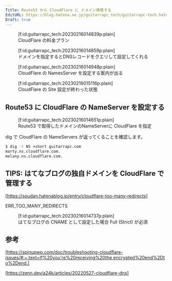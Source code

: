 ```yaml
---
Title: Route53 から CloudFlare に ドメイン移管する
EditURL: https://blog.hatena.ne.jp/guitarrapc_tech/guitarrapc-tech.hatenablog.com/atom/entry/4207112889963559645
Draft: true
---
```


<figure class="figure-image figure-image-fotolife" title="CloudFlare の料金プラン">[f:id:guitarrapc_tech:20230216014839p:plain]<figcaption>CloudFlare の料金プラン</figcaption></figure>

<figure class="figure-image figure-image-fotolife" title="ドメインを指定するとDNSレコードをクエリして設定してくれる">[f:id:guitarrapc_tech:20230216014859p:plain]<figcaption>ドメインを指定するとDNSレコードをクエリして設定してくれる</figcaption></figure>

<figure class="figure-image figure-image-fotolife" title="CloudFlare の NamesServer を設定する案内が出る">[f:id:guitarrapc_tech:20230216014948p:plain]<figcaption>CloudFlare の NamesServer を設定する案内が出る</figcaption></figure>

<figure class="figure-image figure-image-fotolife" title="CloudFlare の Site 設定が終わった状態">[f:id:guitarrapc_tech:20230216015116p:plain]<figcaption>CloudFlare の Site 設定が終わった状態</figcaption></figure>

## Route53 に CloudFlare の NameServer を設定する

<figure class="figure-image figure-image-fotolife" title="Route53 で取得したドメインのNameServerに CloudFlare を指定">[f:id:guitarrapc_tech:20230216014651p:plain]<figcaption>Route53 で取得したドメインのNameServerに CloudFlare を指定</figcaption></figure>

dig で CloudFlare の NameServers が返ってくることを確認します。

```bash
$ dig -t NS +short guitarrapc.com
marty.ns.cloudflare.com.
melany.ns.cloudflare.com.
```

## TIPS: はてなブログの独自ドメインを CloudFlare で管理する



[https://soudan.hatenablog.jp/entry/cloudflare-too-many-redirects]

ERR_TOO_MANY_REDIRECTS

<figure class="figure-image figure-image-fotolife" title="はてなブログの CNAME として設定した場合 Full (Strict) が必須">[f:id:guitarrapc_tech:20230216014737p:plain]<figcaption>はてなブログの CNAME として設定した場合 Full (Strict) が必須</figcaption></figure>

## 参考


[https://spinupwp.com/doc/troubleshooting-cloudflare-issues/#:~:text=If%20you're%20receiving%20the,encrypted%20end%2Dto%2Dend.]



[https://zenn.dev/a24k/articles/20220527-cloudflare-dns]

